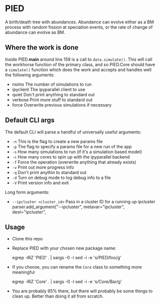 # PIED
A birth/death tree with abundances. Abundance can evolve either as a BM process
with random fission at speciation events, or the rate of change of abundance
can evolve as BM.

## Where the work is done
Inside PIED.__main__ around line 159 is a call to `data.simulate()`. This
will call the workhorse function of the primary class, and so PIED.Core
should have a `simulate()` function which does the work and accepts and
handles well the following arguments:
* nsims     The number of simulations to run 
* ipyclient The ipyparallel client to use
* quiet     Don't print anything to standard out
* verbose   Print more stuff to standard out
* force     Overwrite previous simulations if necessary

## Default CLI args
The default CLI will parse a handful of universally useful arguments:
* `-n`  This is the flag to create a new params file
* `-p`  The flag to specify a params file for a new run of the app
* `-s`  How many simulations to run (if it's a simulation based model)
* `-c`  How many cores to spin up with the ipyparallel backend
* `-f`  Force the operation (overwrite anything that already exists)
* `-v`  Print out more progress info
* `-q`  Don't print anythin to standard out
* `-d`  Turn on debug mode to log debug info to a file
* `-V`  Print version info and exit

Long form arguments:

* `--ipcluster <cluster_id>`    Pass in a cluster ID for a running up ipcluster
    parser.add_argument("--ipcluster", metavar="ipcluster", dest="ipcluster",

## Usage
* Clone this repo
* Replace PIED with your chosen new package name:

    egrep -lRZ 'PIED' . | xargs -0 -l sed -i -e 's/PIED/foo/g'

* If you choose, you can rename the `Core` class to something more meaningful

    egrep -lRZ 'Core' . | xargs -0 -l sed -i -e 's/Core/Bar/g'

* You are probably 95% there, but there will probably be some things to clean
up. Better than doing it all from scratch.
